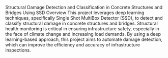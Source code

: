 


Structural Damage Detection and Classification in Concrete Structures and Bridges Using SSD
Overview
This project leverages deep learning techniques, specifically Single Shot MultiBox Detector (SSD), to detect and classify structural damage in concrete structures and bridges. Structural health monitoring is critical in ensuring infrastructure safety, especially in the face of climate change and increasing load demands. By using a deep learning-based approach, this project aims to automate damage detection, which can improve the efficiency and accuracy of infrastructure inspections.

